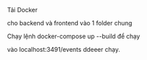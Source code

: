 Tải Docker

cho backend và frontend vào 1 folder chung

Chạy lệnh docker-compose up --build để chạy

vào localhost:3491/events ddeeer chạy.
